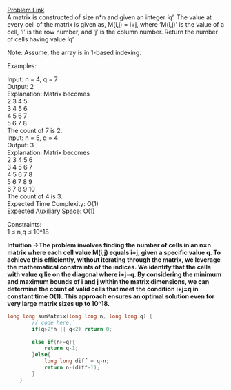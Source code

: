 [Problem Link](https://www.geeksforgeeks.org/problems/summed-matrix5834/1)<br>
A matrix is constructed of size n*n and given an integer ‘q’. The value at every cell of the matrix is given as, M(i,j) = i+j, where ‘M(i,j)' is the value of a cell, ‘i’ is the row number, and ‘j’ is the column number. Return the number of cells having value ‘q’.<br>

Note: Assume, the array is in 1-based indexing.<br>

Examples:<br>

Input: n = 4, q = 7<br>
Output: 2<br>
Explanation: Matrix becomes<br>
2 3 4 5 <br>
3 4 5 6 <br>
4 5 6 7<br>
5 6 7 8<br>
The count of 7 is 2.<br>
Input: n = 5, q = 4<br>
Output: 3<br>
Explanation: Matrix becomes<br>
2 3 4 5 6 <br>
3 4 5 6 7 <br>
4 5 6 7 8 <br>
5 6 7 8 9 <br>
6 7 8 9 10 <br>
The count of 4 is 3.<br>
Expected Time Complexity: O(1)<br>
Expected Auxiliary Space: O(1)<br>

Constraints:<br>
1 ≤ n,q ≤ 10^18<br>

__Intuition ->The problem involves finding the number of cells in an n×n matrix where each cell value M(i,j) equals i+j, given a specific value q. To achieve this efficiently, without iterating through the matrix, we leverage the mathematical constraints of the indices. We identify that the cells with value q lie on the diagonal where i+j=q. By considering the minimum and maximum bounds of i and j within the matrix dimensions, we can determine the count of valid cells that meet the condition i+j=q in constant time O(1). This approach ensures an optimal solution even for very large matrix sizes up to 10^18.__

```C++
long long sumMatrix(long long n, long long q) {
        // code here.`
        if(q>2*n || q<2) return 0;
        
        else if(n>=q){
            return q-1;
        }else{
            long long diff = q-n;
            return n-(diff-1);
        }
    }
```
